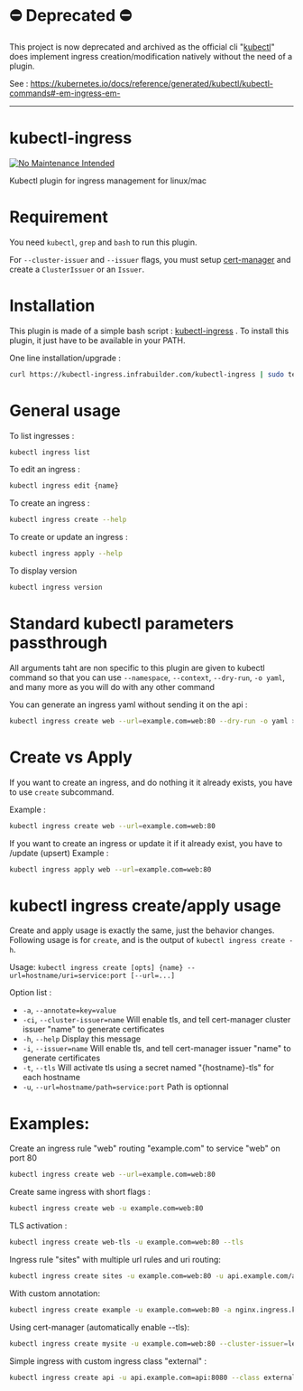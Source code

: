 # ⛔️ Deprecated ⛔️

This project is now deprecated and archived as the official cli "[kubectl](https://kubernetes.io/docs/reference/generated/kubectl/kubectl-commands)" does implement ingress creation/modification natively without the need of a plugin.

See : https://kubernetes.io/docs/reference/generated/kubectl/kubectl-commands#-em-ingress-em-

---

# kubectl-ingress

[![No Maintenance Intended](http://unmaintained.tech/badge.svg)](http://unmaintained.tech/)

Kubectl plugin for ingress management for linux/mac

# Requirement

You need `kubectl`, `grep` and `bash` to run this plugin.

For `--cluster-issuer` and `--issuer` flags, you must setup [cert-manager](https://docs.cert-manager.io/en/latest/getting-started/index.html) and create a `ClusterIssuer` or an `Issuer`.

# Installation

This plugin is made of a simple bash script : [kubectl-ingress](kubectl-ingress) . To install this plugin, it just have to be available in your PATH.

One line installation/upgrade :
```bash
curl https://kubectl-ingress.infrabuilder.com/kubectl-ingress | sudo tee /usr/local/bin/kubectl-ingress && sudo chmod +x /usr/local/bin/kubectl-ingress
```

# General usage

To list ingresses :
```bash
kubectl ingress list
```

To edit an ingress :
```bash
kubectl ingress edit {name}
```

To create an ingress :
```bash
kubectl ingress create --help
```

To create or update an ingress :
```bash
kubectl ingress apply --help
```

To display version
```bash
kubectl ingress version
```

# Standard kubectl parameters passthrough

All arguments taht are non specific to this plugin are given to kubectl
command so that you can use `--namespace`, `--context`, `--dry-run`, `-o yaml`, 
and many more as you will do with any other command

You can generate an ingress yaml without sending it on the api :
```bash
kubectl ingress create web --url=example.com=web:80 --dry-run -o yaml > myingress.yml
```

# Create vs Apply

If you want to create an ingress, and do nothing it it already exists, you have to use `create` subcommand.

Example :
```bash
kubectl ingress create web --url=example.com=web:80
```

If you want to create an ingress or update it if it already exist, you have to /update (upsert) 
Example :
```bash
kubectl ingress apply web --url=example.com=web:80
```


# kubectl ingress create/apply usage

Create and apply usage is exactly the same, just the behavior changes.
Following usage is for `create`, and is the output of `kubectl ingress create -h`.

Usage: `kubectl ingress create [opts] {name} --url=hostname/uri=service:port [--url=...]`

Option list :
-  `-a`, `--annotate=key=value`
-  `-ci`, `--cluster-issuer=name` Will enable tls, and tell cert-manager cluster issuer "name" to generate certificates
-  `-h`, `--help` Display this message
-  `-i`, `--issuer=name` Will enable tls, and tell cert-manager issuer "name" to generate certificates
-  `-t`, `--tls` Will activate tls using a secret named "{hostname}-tls" for each hostname
-  `-u`, `--url=hostname/path=service:port` Path is optionnal

# Examples:

Create an ingress rule "web" routing "example.com" to service "web" on port 80
```bash
kubectl ingress create web --url=example.com=web:80
```

Create same ingress with short flags :
```bash
kubectl ingress create web -u example.com=web:80
```

TLS activation :
```bash
kubectl ingress create web-tls -u example.com=web:80 --tls
```

Ingress rule "sites" with multiple url rules and uri routing:
```bash
kubectl ingress create sites -u example.com=web:80 -u api.example.com/api/v1=myapp:8080
```

With custom annotation:
```bash
kubectl ingress create example -u example.com=web:80 -a nginx.ingress.kubernetes.io/rewrite-target=/
```

Using cert-manager (automatically enable --tls):
```bash
kubectl ingress create mysite -u example.com=web:80 --cluster-issuer=letsencrypt
```

Simple ingress with custom ingress class "external" :
```bash
kubectl ingress create api -u api.example.com=api:8080 --class external
```